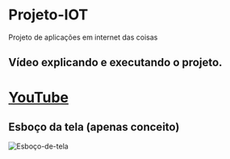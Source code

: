# Projeto-IOT
 Projeto de aplicações em internet das coisas
 
## Vídeo explicando e executando o projeto.

<h1>
  <a href="https://www.youtube.com/watch?v=fUaq4WWL8no" target="_blank">YouTube</a>
</h1>



## Esboço da tela (apenas conceito)
![Esboço-de-tela](https://user-images.githubusercontent.com/71523376/158446661-30ce4984-a107-4619-be5d-09a7c227d525.png)
